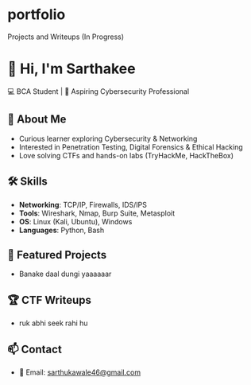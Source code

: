 # portfolio
Projects and Writeups (In Progress)
# 👋 Hi, I'm Sarthakee  
💻 BCA Student | 🔐 Aspiring Cybersecurity Professional  

## 🚀 About Me
- Curious learner exploring Cybersecurity & Networking  
- Interested in Penetration Testing, Digital Forensics & Ethical Hacking  
- Love solving CTFs and hands-on labs (TryHackMe, HackTheBox)

## 🛠️ Skills
- **Networking**: TCP/IP, Firewalls, IDS/IPS  
- **Tools**: Wireshark, Nmap, Burp Suite, Metasploit  
- **OS**: Linux (Kali, Ubuntu), Windows  
- **Languages**: Python, Bash  

## 📂 Featured Projects
- Banake daal dungi yaaaaaar

## 🏆 CTF Writeups
- ruk abhi seek rahi hu 

## 📫 Contact
- 📧 Email: sarthukawale46@gmail.com  

